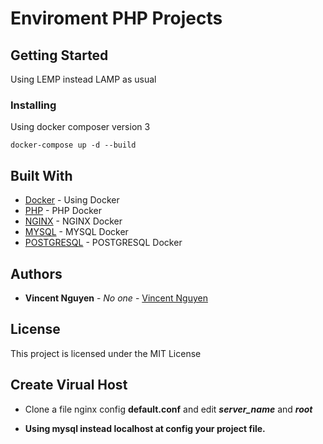 # Enviroment PHP Projects

## Getting Started

Using LEMP instead LAMP as usual

### Installing
Using docker composer version 3
```
docker-compose up -d --build
```

## Built With

* [Docker](https://store.docker.com/search?offering=community&type=edition) - Using Docker
* [PHP](https://hub.docker.com/_/php/) - PHP Docker
* [NGINX](https://hub.docker.com/_/nginx/) - NGINX Docker
* [MYSQL](https://hub.docker.com/_/mysql/) - MYSQL Docker
* [POSTGRESQL](https://hub.docker.com/_/postgres/) - POSTGRESQL Docker

## Authors

* **Vincent Nguyen** - *No one* - [Vincent Nguyen](https://github.com/vincentnguyen92)

## License

This project is licensed under the MIT License

## Create Virual Host

* Clone a file nginx config **default.conf** and edit ***server_name*** and ***root***

* **Using mysql instead localhost at config your project file.**


